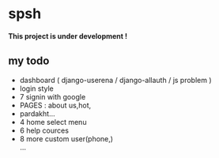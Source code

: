 # spsh
<h4>This project is under development !</h4>
<h2>my todo</h2>
<ul>
    <li>dashboard ( django-userena / django-allauth / js problem )</li>
    <li>login style</li>
    <li>7 signin with google</li>
    <li>PAGES  : about us,hot,</li>
    <li> pardakht... </li>
    <li>4 home select menu</li>
    <li>6 help cources</li>
    <li>8 more custom user(phone,)</li>...
</ul>